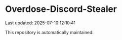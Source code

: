 # Overdose-Discord-Stealer

Last updated: 2025-07-10 12:10:41

This repository is automatically maintained.
